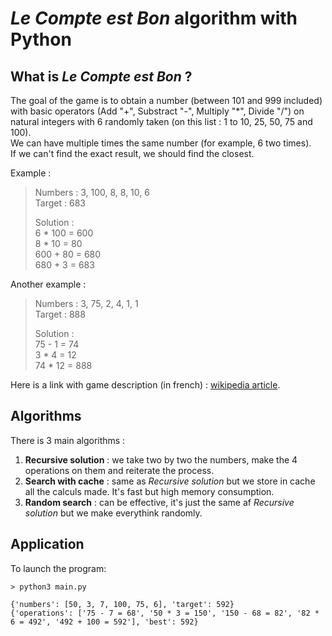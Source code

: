 # _Le Compte est Bon_ algorithm with Python


## What is _Le Compte est Bon_ ?

The goal of the game is to obtain a number (between 101 and 999 included) with basic operators (Add "+", Substract "-", Multiply "*", Divide "/") on natural integers with 6 randomly taken (on this list : 1 to 10, 25, 50, 75 and 100).\
We can have multiple times the same number (for example, 6 two times).\
If we can't find the exact result, we should find the closest.

Example :
> Numbers : 3, 100, 8, 8, 10, 6\
> Target : 683
> 
> Solution :\
> 6 * 100 = 600\
> 8 * 10 = 80\
> 600 + 80 = 680\
> 680 + 3 = 683

Another example :
> Numbers : 3, 75, 2, 4, 1, 1\
> Target : 888
>
> Solution :\
> 75 - 1 = 74\
> 3 * 4 = 12\
> 74 * 12 = 888

Here is a link with game description (in french) : [wikipedia article](https://fr.wikipedia.org/wiki/Des_chiffres_et_des_lettres#Le_Compte_est_Bon).

## Algorithms

There is 3 main algorithms :

1. **Recursive solution** : we take two by two the numbers, make the 4 operations on them and reiterate the process.
2. **Search with cache** : same as _Recursive solution_ but we store in cache all the calculs made. It's fast but high memory consumption.
3. **Random search** : can be effective, it's just the same af _Recursive solution_ but we make everythink randomly.

## Application

To launch the program: 
```shell
> python3 main.py

{'numbers': [50, 3, 7, 100, 75, 6], 'target': 592}
{'operations': ['75 - 7 = 68', '50 * 3 = 150', '150 - 68 = 82', '82 * 6 = 492', '492 + 100 = 592'], 'best': 592}
```